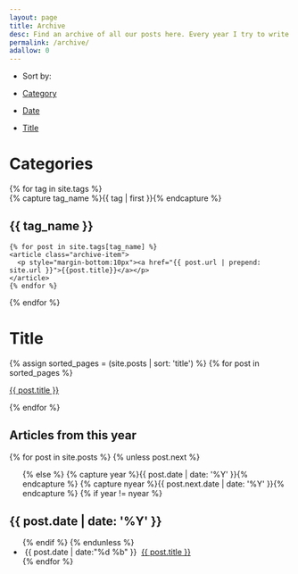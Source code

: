 ```yaml
---
layout: page
title: Archive
desc: Find an archive of all our posts here. Every year I try to write more and more useful content on WebJeda. So this is where you can see what all the things I wrote on every single year!
permalink: /archive/
adallow: 0
---
```

<!-- 
<section id="archive">
  <h2><i class="fa fa-leanpub fa-2x"></i> Articles from this year</h2>
{% for post in site.posts %}
  {% unless post.next %}

  <ul class="this">
  {% else %}
  {% capture year %}{{ post.date | date: '%Y' }}{% endcapture %}
  {% capture nyear %}{{ post.next.date | date: '%Y' }}{% endcapture %}
  {% if year != nyear %}
  </ul>
  <h2>{{ post.date | date: '%Y' }}</h2>

  <ul class="past">
  {% endif %}
  {% endunless %}
 <li class="arch-list"><i class="fa fa-circle-thin"></i>&nbsp;<time>{{ post.date | date:"%d %b" }}</time>&nbsp;&nbsp;<a href="{{ post.url }}">{{ post.title }}</a></li>
 {% endfor %}
  </ul>
</section>
 -->

<!----- New --->
<nav class="pills">
<ul style="margin: 0">
<li style="margin: 0"><p>Sort by: </p></li>
<li class="by-category"><a href="#by-category"><p>Category</p></a></li>
<li class="by-date active"><a href="#by-date"><p>Date</p></a></li>
<li class="by-title"><a href="#by-title"><p>Title</p></a></li>
</ul>

</nav>

<div class="by-category hide archive">


<div id="archives">
<h1>Categories</h1>
{% for tag in site.tags %}
  <div class="archive-group">
    {% capture tag_name %}{{ tag | first }}{% endcapture %}
    <div id="#{{ tag_name | slugize }}"></div>
    <a name="{{ tag_name | slugize }}"></a>
    <p></p>
    <h2 class="tag-head">{{ tag_name }}</h2>

    {% for post in site.tags[tag_name] %}
    <article class="archive-item">
      <p style="margin-bottom:10px"><a href="{{ post.url | prepend: site.url }}">{{post.title}}</a></p>
    </article>
    {% endfor %}
  </div>
{% endfor %}
</div>

</div>


<div class="by-title hide archive">
<h1>Title</h1>
{% assign sorted_pages = (site.posts | sort: 'title') %}
{% for post in sorted_pages %}
<p><a href="{{ site.baseurl }}{{ post.url }}">{{ post.title }}</a></p>
{% endfor %}
</div>

<div class="by-date archive">
  <section id="archive">
  <h2><i class="fa fa-leanpub fa-2x"></i> Articles from this year</h2>
{% for post in site.posts %}
  {% unless post.next %}
  <ul class="this">
  {% else %}
  {% capture year %}{{ post.date | date: '%Y' }}{% endcapture %}
  {% capture nyear %}{{ post.next.date | date: '%Y' }}{% endcapture %}
  {% if year != nyear %}
  </ul>
  <h2>{{ post.date | date: '%Y' }}</h2>

  <ul class="past">
  {% endif %}
  {% endunless %}
 <li class="arch-list"><i class="fa fa-circle-thin"></i>&nbsp;<time>{{ post.date | date:"%d %b" }}</time>&nbsp;&nbsp;<a href="{{ post.url }}">{{ post.title }}</a></li>
 {% endfor %}
  </ul>
</section>

</div>


<script type="text/javascript">
function switch_nav(fragment) {
    var elements = document.querySelectorAll("div.archive");
    for (i = 0; i < elements.length; ++i) {
        elements[i].classList.add("hide");
    }

    elements = document.querySelectorAll("div.archive." + fragment);
    for (i = 0; i < elements.length; ++i) {
        elements[i].classList.remove("hide");
    }
    elements = document.querySelectorAll("nav.pills li");
    for (i = 0; i < elements.length; ++i) {
        elements[i].classList.remove("active");
    }
    elements = document.querySelectorAll("nav.pills li." + fragment);
    for (i = 0; i < elements.length; ++i) {
        elements[i].classList.add("active");
    }
};

document.addEventListener('DOMContentLoaded', function() {

  var fragment = window.location.hash.slice(1);
  if (fragment
      && document.querySelectorAll("div.archive." + fragment).length == 1) {
    switch_nav(fragment);
  };

  var elements = document.querySelectorAll("nav.pills a");
  for (i = 0; i < elements.length; ++i) {
    elements[i].onclick = function(){
      var fragment = this.href.split("#")[1];
      switch_nav(fragment);
      window.location.replace("#" + fragment);
      return false;
    };
  };
});
</script>




